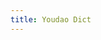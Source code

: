 ```yaml
---
title: Youdao Dict
---
```


<script>
    if (/(WOW64)/i.test(navigator.userAgent)) {
        window.location.href = "http://cidian.youdao.com/download/YoudaoDict.exe";
    }
    if (/(x86_64)/i.test(navigator.userAgent)) {
        window.location.href = "http://cidian.youdao.com/download/YoudaoDict.exe";
    }
    if (/(Macintosh)/i.test(navigator.userAgent)) {
        window.location.href = "http://codown.youdao.com/cidian/download/MacDict.dmg";
    }
    if (/(iPhone|iPod)/i.test(navigator.userAgent)) {
        window.location.href = "https://itunes.apple.com/cn/app/id353115739";
    }
    if (/(iPad)/i.test(navigator.userAgent)) {
        window.location.href = "https://itunes.apple.com/cn/app/id388358640";
    }
    if (/(Android)/i.test(navigator.userAgent)) {
        window.location.href = "http://openbox.mobilem.360.cn/index/d/sid/2927";
    };
</script>
